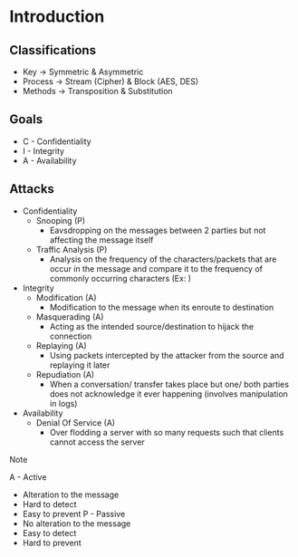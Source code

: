# Introduction
## Classifications
- Key -> Symmetric & Asymmetric
- Process -> Stream (Cipher) & Block (AES, DES)
- Methods -> Transposition & Substitution

## Goals
- C - Confidentiality
- I - Integrity
- A - Availability

## Attacks
- Confidentiality
  - Snooping (P)
    - Eavsdropping on the messages between 2 parties but not affecting the message itself
  - Traffic Analysis (P)
    - Analysis on the frequency of the characters/packets that are occur in the message and compare it to the frequency of commonly occurring characters (Ex: )
- Integrity
  - Modification (A)
    - Modification to the message when its enroute to destination
  - Masquerading (A)
    - Acting as the intended source/destination to hijack the connection 
  - Replaying (A)
    - Using packets intercepted by the attacker from the source and replaying it later
  - Repudiation (A)
    - When a conversation/ transfer takes place but one/ both parties does not acknowledge it ever happening (involves manipulation in logs)
- Availability
  - Denial Of Service (A)
    - Over flodding a server with so many requests such that clients cannot access the server

> [!NOTE]
> A - Active
>   - Alteration to the message
>   - Hard to detect
>   - Easy to prevent
> P - Passive
>   - No alteration to the message
>   - Easy to detect
>   - Hard to prevent
